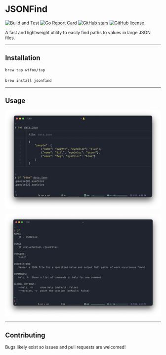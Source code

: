 # JSONFind

![Build and Test](https://github.com/WTFox/jsonfind/workflows/Build%20and%20Test/badge.svg?branch=master&event=push)
[![Go Report Card](https://goreportcard.com/badge/github.com/wtfox/jsonfind)](https://goreportcard.com/report/github.com/wtfox/jsonfind)
[![GitHub stars](https://img.shields.io/github/stars/wtfox/jsonfind)](https://github.com/wtfox/jsonfind/stargazers)
[![GitHub license](https://img.shields.io/github/license/wtfox/jsonfind)](https://github.com/wtfox/jsonfind/blob/master/LICENSE)

A fast and lightweight utility to easily find paths to values in large JSON files.

---

## Installation

```sh
brew tap wtfox/tap

brew install jsonfind
```

---

## Usage

![usage](./assets/usage.png)

![help](./assets/help.png)

---

## Contributing

Bugs likely exist so issues and pull requests are welcomed!
